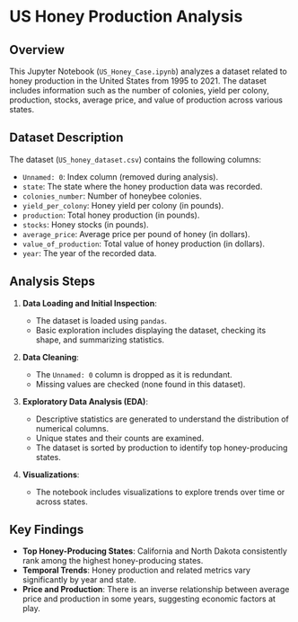 # US Honey Production Analysis

## Overview
This Jupyter Notebook (`US_Honey_Case.ipynb`) analyzes a dataset related to honey production in the United States from 1995 to 2021. The dataset includes information such as the number of colonies, yield per colony, production, stocks, average price, and value of production across various states.

## Dataset Description
The dataset (`US_honey_dataset.csv`) contains the following columns:
- `Unnamed: 0`: Index column (removed during analysis).
- `state`: The state where the honey production data was recorded.
- `colonies_number`: Number of honeybee colonies.
- `yield_per_colony`: Honey yield per colony (in pounds).
- `production`: Total honey production (in pounds).
- `stocks`: Honey stocks (in pounds).
- `average_price`: Average price per pound of honey (in dollars).
- `value_of_production`: Total value of honey production (in dollars).
- `year`: The year of the recorded data.

## Analysis Steps
1. **Data Loading and Initial Inspection**:
   - The dataset is loaded using `pandas`.
   - Basic exploration includes displaying the dataset, checking its shape, and summarizing statistics.

2. **Data Cleaning**:
   - The `Unnamed: 0` column is dropped as it is redundant.
   - Missing values are checked (none found in this dataset).

3. **Exploratory Data Analysis (EDA)**:
   - Descriptive statistics are generated to understand the distribution of numerical columns.
   - Unique states and their counts are examined.
   - The dataset is sorted by production to identify top honey-producing states.

4. **Visualizations**:
   - The notebook includes visualizations to explore trends over time or across states.

## Key Findings
- **Top Honey-Producing States**: California and North Dakota consistently rank among the highest honey-producing states.
- **Temporal Trends**: Honey production and related metrics vary significantly by year and state.
- **Price and Production**: There is an inverse relationship between average price and production in some years, suggesting economic factors at play.



